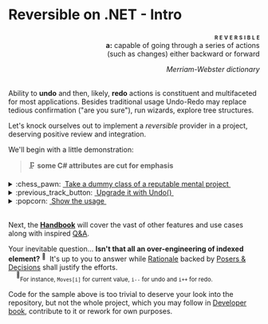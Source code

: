 # Reversible on .NET - Intro

<p dir="rtl";><span style="font-variant:small-caps;"><b>r&nbsp;e v e r s i b l e&nbsp;&nbsp;&nbsp;</b></span><br><b>a:</b>&nbsp;capable of going through a series of actions<br/>such as changes) either backward or forward)</p>
<p dir="rtl";><i>Merriam-Webster dictionary</i></p>

&nbsp;\
Ability to __undo__ and then, likely, __redo__ actions is constituent and multifaceted for most applications. Besides traditional usage Undo-Redo may replace tedious confirmation ("are you sure"), run wizards, explore tree structures. 

Let's knock ourselves out to implement a _reversible_ provider in a project, deserving positive review and integration.

We'll begin with a little demonstration:

> :clamp: __some C# attributes are cut for emphasis__
<details>
<summary>:chess_pawn:&nbsp;<ins>&nbsp;Take a dummy class of a reputable mental project&nbsp;</ins></summary>

```csharp
class Chess<T>
{
    bool _blackOn;
    virtual T _move { get; set; }

    T Move {
        get => _move;
        set {
            Validate(value);
            _move = value; _blackOn ^= true;
            Notify();
        }
    }

    virtual void Validate(T value) { ... } // check notation and validate move here
    virtual void Notify() => Console.WriteLine($"{(_blackOn ? "black" : "white")}: {Move}");
}
```

</details>

<details>
    <summary>:previous_track_button:&nbsp;<ins>&nbsp;Upgrade it with Undo()&nbsp;</ins></summary>

```csharp
using Reversible;

public class IndulgentChess<T> : Chess<T>, IUndoable
{
    IUndoable<T> _backup = UndoOnly.Empty<T>();
    override T _move { get => _backup.Value; set => _backup.Value = value; }

    void Undo(int steps = 1) => _backup.Undo(steps);
}
```

</details>

<details>
<summary>:popcorn:&nbsp;<ins>&nbsp;Show the usage&nbsp;</ins></summary>

```csharp
var game = new IndulgentChess<string> { Move = "d4" }; // white begin ...
game.Move = "Nf6"; // Indian Defence
game.Move = "c4"; 
game.Move = "0-1"; // a world champion would resign the game ...
game.Undo(); // ... but not you
game.Move("e6");
// ...
```

&nbsp;&nbsp;&nbsp;&nbsp;<sup>:information_source:</sup>&nbsp;<sub>Game sample inspired by [Champions Chess Tour 2022](https://en.wikipedia.org/wiki/Carlsen%E2%80%93Niemann_controversy)</sub>
</details>  

&nbsp;\
Next, the __[Handbook](readme+/handbook)__ will cover the vast of other features and use cases along with inspired [Q&A](readme+/reversible_q-a.md).

Your inevitable question... __Isn't that all an over-engineering of indexed element?__ <sup>:hammer:</sup>&nbsp; It's up to you to answer while [Rationale](readme+/reversible_reason.md) backed by [Posers & Decisions](readme+/reversible_posers.md) shall justify the efforts.\
&nbsp;&nbsp;&nbsp;&nbsp;<sup>:hammer:</sup><sub>For instance, `Moves[i]` for current value, `i--` for undo and `i++` for redo.</sub>

Code for the sample above is too trivial to deserve your look into the repository, but not the whole project, which you may follow in [Developer book](readme+/devbook), contribute to it or rework for own purposes.
